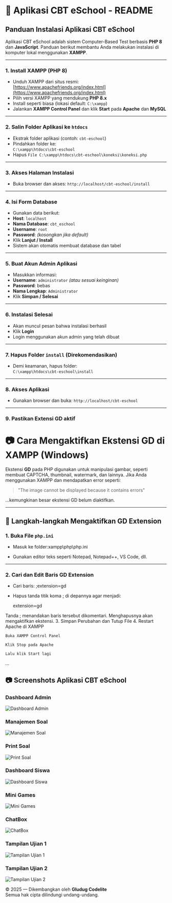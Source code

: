 # 📘 Aplikasi CBT eSchool - README

## Panduan Instalasi Aplikasi CBT eSchool

Aplikasi CBT eSchool adalah sistem Computer-Based Test berbasis **PHP 8** dan **JavaScript**. Panduan berikut membantu Anda melakukan instalasi di komputer lokal menggunakan **XAMPP**.

---

### 1. Install XAMPP (PHP 8)
- Unduh XAMPP dari situs resmi: [https://www.apachefriends.org/index.html](https://www.apachefriends.org/index.html)
- Pilih versi XAMPP yang mendukung **PHP 8.x**
- Install seperti biasa (lokasi default: `C:\xampp`)
- Jalankan **XAMPP Control Panel** dan klik **Start** pada **Apache** dan **MySQL**

---

### 2. Salin Folder Aplikasi ke `htdocs`
- Ekstrak folder aplikasi (contoh: `cbt-eschool`)
- Pindahkan folder ke:  
  `C:\xampp\htdocs\cbt-eschool`
- Hapus `File C:\xampp\htdocs\cbt-eschool\koneksi\koneksi.php`

---

### 3. Akses Halaman Instalasi
- Buka browser dan akses:
`http://localhost/cbt-eschool/install`


---

### 4. Isi Form Database
- Gunakan data berikut:
- **Host**: `localhost`
- **Nama Database**: `cbt_eschool`
- **Username**: `root`
- **Password**: *(kosongkan jika default)*
- Klik **Lanjut / Install**
- Sistem akan otomatis membuat database dan tabel

---

### 5. Buat Akun Admin Aplikasi
- Masukkan informasi:
- **Username**: `administrator` *(atau sesuai keinginan)*
- **Password**: bebas
- **Nama Lengkap**: `Administrator`
- Klik **Simpan / Selesai**

---

### 6. Instalasi Selesai
- Akan muncul pesan bahwa instalasi berhasil
- Klik **Login**
- Login menggunakan akun admin yang telah dibuat

---

### 7. Hapus Folder `install` (Direkomendasikan)
- Demi keamanan, hapus folder:  
`C:\xampp\htdocs\cbt-eschool\install`

---

### 8. Akses Aplikasi
- Gunakan browser dan buka:
`http://localhost/cbt-eschool`


---
### 9. Pastikan Extensi GD aktif
# 📷 Cara Mengaktifkan Ekstensi GD di XAMPP (Windows)

Ekstensi **GD** pada PHP digunakan untuk manipulasi gambar, seperti membuat CAPTCHA, thumbnail, watermark, dan lainnya. Jika Anda menggunakan XAMPP dan mendapatkan error seperti:

> "The image cannot be displayed because it contains errors"

...kemungkinan besar ekstensi GD belum diaktifkan.

---

## 🔧 Langkah-langkah Mengaktifkan GD Extension

### 1. Buka File `php.ini`

- Masuk ke folder:xampp\php\php.ini

- Gunakan editor teks seperti Notepad, Notepad++, VS Code, dll.

---

### 2. Cari dan Edit Baris GD Extension

- Cari baris:
;extension=gd

- Hapus tanda titik koma ; di depannya agar menjadi:

    extension=gd

Tanda ; menandakan baris tersebut dikomentari. Menghapusnya akan mengaktifkan ekstensi.
3. Simpan Perubahan dan Tutup File
4. Restart Apache di XAMPP

    Buka XAMPP Control Panel

    Klik Stop pada Apache

    Lalu klik Start lagi
    
...


## 📷 Screenshots Aplikasi CBT eSchool

### Dashboard Admin  
![Dashboard Admin](https://i.imgur.com/u0IX0Zi.png)

### Manajemen Soal  
![Manajemen Soal](https://i.imgur.com/ybX16a0.png)

### Print Soal  
![Print Soal](https://i.imgur.com/pxwfIUf.png)

### Dashboard Siswa  
![Dashboard Siswa](https://i.imgur.com/6tCz8aI.png)

### Mini Games  
![Mini Games](https://i.imgur.com/PjE6HHo.png)

### ChatBox  
![ChatBox](https://i.imgur.com/Vxb4Sor.png)

### Tampilan Ujian 1  
![Tampilan Ujian 1](https://i.imgur.com/toxWv1S.png)

### Tampilan Ujian 2  
![Tampilan Ujian 2](https://i.imgur.com/0eI7HNK.png)

© 2025 — Dikembangkan oleh **Gludug Codelite**  
Semua hak cipta dilindungi undang-undang.